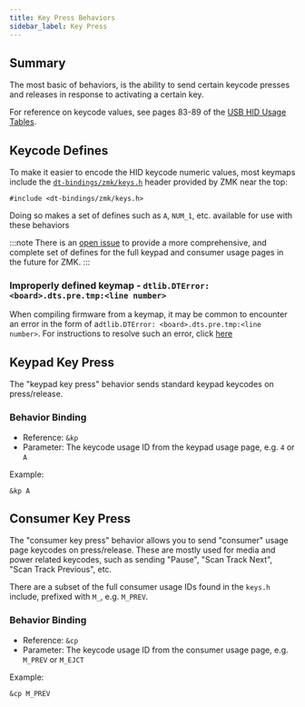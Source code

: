 ```yaml
---
title: Key Press Behaviors
sidebar_label: Key Press
---
```


## Summary

The most basic of behaviors, is the ability to send certain keycode presses and releases in response to activating
a certain key.

For reference on keycode values, see pages 83-89 of the [USB HID Usage Tables](https://www.usb.org/document-library/hid-usage-tables-12).

## Keycode Defines

To make it easier to encode the HID keycode numeric values, most keymaps include
the [`dt-bindings/zmk/keys.h`](https://github.com/zmkfirmware/zmk/blob/main/app/include/dt-bindings/zmk/keys.h) header
provided by ZMK near the top:

```
#include <dt-bindings/zmk/keys.h>
```

Doing so makes a set of defines such as `A`, `NUM_1`, etc. available for use with these behaviors

:::note
There is an [open issue](https://github.com/zmkfirmware/zmk/issues/21) to provide a more comprehensive, and
complete set of defines for the full keypad and consumer usage pages in the future for ZMK.
:::

### Improperly defined keymap - `dtlib.DTError: <board>.dts.pre.tmp:<line number>`

When compiling firmware from a keymap, it may be common to encounter an error in the form of a`dtlib.DTError: <board>.dts.pre.tmp:<line number>`.
For instructions to resolve such an error, click [here](../troubleshooting###Improperly-defined-keymap)

## Keypad Key Press

The "keypad key press" behavior sends standard keypad keycodes on press/release.

### Behavior Binding

- Reference: `&kp`
- Parameter: The keycode usage ID from the keypad usage page, e.g. `4` or `A`

Example:

```
&kp A
```

## Consumer Key Press

The "consumer key press" behavior allows you to send "consumer" usage page keycodes on press/release.
These are mostly used for media and power related keycodes, such as sending "Pause", "Scan Track Next",
"Scan Track Previous", etc.

There are a subset of the full consumer usage IDs found in the `keys.h` include, prefixed with `M_`, e.g. `M_PREV`.

### Behavior Binding

- Reference: `&cp`
- Parameter: The keycode usage ID from the consumer usage page, e.g. `M_PREV` or `M_EJCT`

Example:

```
&cp M_PREV
```